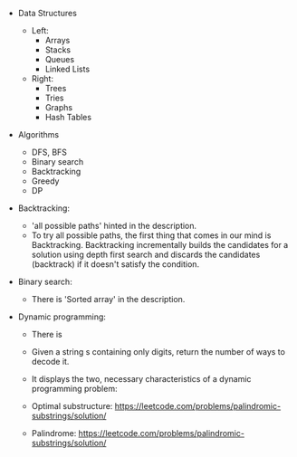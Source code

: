 * Data Structures
    * Left:
        * Arrays
        * Stacks
        * Queues
        * Linked Lists
    * Right:
        * Trees
        * Tries
        * Graphs
        * Hash Tables

* Algorithms
    * DFS, BFS
    * Binary search
    * Backtracking
    * Greedy
    * DP


* Backtracking:
    * 'all possible paths' hinted in the description.
    * To try all possible paths, the first thing that comes in our mind is Backtracking. Backtracking incrementally builds the candidates for a solution using depth first search and discards the candidates (backtrack) if it doesn't satisfy the condition.


* Binary search:
    * There is 'Sorted array' in the description.

* Dynamic programming:
    * There is 
    * Given a string s containing only digits, return the number of ways to decode it.
    * It displays the two, necessary characteristics of a dynamic programming problem:
    * Optimal substructure:
        https://leetcode.com/problems/palindromic-substrings/solution/

    * Palindrome:
        https://leetcode.com/problems/palindromic-substrings/solution/

